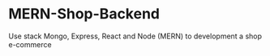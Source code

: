 # MERN-Shop-Backend
Use stack Mongo, Express, React and Node (MERN) to development a shop e-commerce
